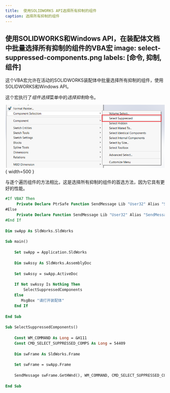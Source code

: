 ```yaml
---
title:  使用SOLIDWORKS API选择所有抑制的组件
caption: 选择所有抑制的组件
---
```

 使用SOLIDWORKS和Windows API，在装配体文档中批量选择所有抑制的组件的VBA宏
image: select-suppressed-components.png
labels: [命令, 抑制, 组件]
---
这个VBA宏允许在活动的SOLIDWORKS装配体中批量选择所有抑制的组件，使用SOLIDWORKS和Windows API。

这个宏执行了*组件选择*菜单中的*选择抑制*命令。

![选择抑制命令](select-suppressed-components.png){ width=500 }

与逐个遍历组件的方法相比，这是选择所有抑制的组件的首选方法，因为它具有更好的性能。

~~~ vb
#If VBA7 Then
     Private Declare PtrSafe Function SendMessage Lib "User32" Alias "SendMessageA" (ByVal hWnd As Long, ByVal wMsg As Long, ByVal wParam As Long, lParam As Any) As Long
#Else
     Private Declare Function SendMessage Lib "User32" Alias "SendMessageA" (ByVal hWnd As Long, ByVal wMsg As Long, ByVal wParam As Long, lParam As Any) As Long
#End If
 
Dim swApp As SldWorks.SldWorks
 
Sub main()
    
    Set swApp = Application.SldWorks
    
    Dim swAssy As SldWorks.AssemblyDoc
    
    Set swAssy = swApp.ActiveDoc
    
    If Not swAssy Is Nothing Then
        SelectSuppressedComponents
    Else
       MsgBox "请打开装配体"
    End If
     
End Sub

Sub SelectSuppressedComponents()
    
    Const WM_COMMAND As Long = &H111
    Const CMD_SELECT_SUPPRESSED_COMPS As Long = 54409
    
    Dim swFrame As SldWorks.Frame
        
    Set swFrame = swApp.Frame
        
    SendMessage swFrame.GetHWnd(), WM_COMMAND, CMD_SELECT_SUPPRESSED_COMPS, 0

End Sub
~~~